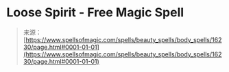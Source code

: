 <!--yml

category: 未分类

date: 2024-06-12 18:56:14

-->

# Loose Spirit - Free Magic Spell

> 来源：[https://www.spellsofmagic.com/spells/beauty_spells/body_spells/16230/page.html#0001-01-01](https://www.spellsofmagic.com/spells/beauty_spells/body_spells/16230/page.html#0001-01-01)
